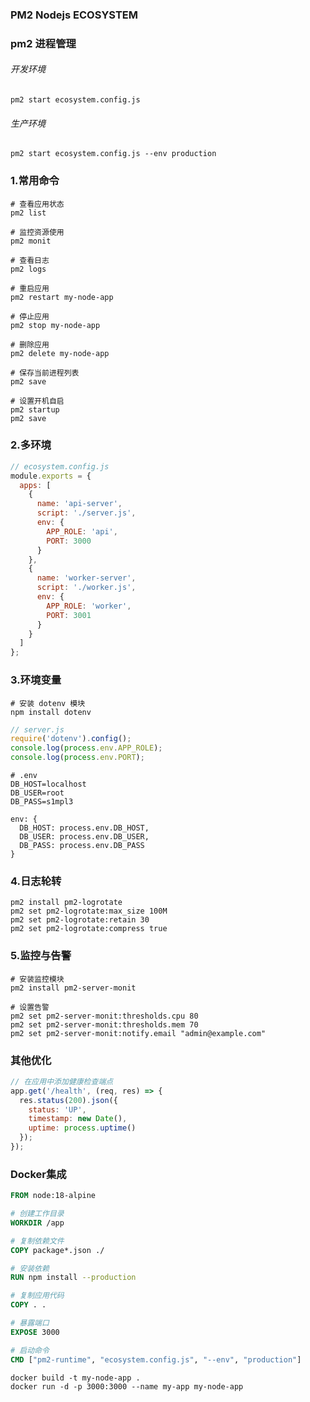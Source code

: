 ### PM2 Nodejs ECOSYSTEM

### pm2 进程管理

###### 开发环境

```
pm2 start ecosystem.config.js
```

###### 生产环境

```
pm2 start ecosystem.config.js --env production
```

### 1.常用命令

```shell
# 查看应用状态
pm2 list

# 监控资源使用
pm2 monit

# 查看日志
pm2 logs

# 重启应用
pm2 restart my-node-app

# 停止应用
pm2 stop my-node-app

# 删除应用
pm2 delete my-node-app

# 保存当前进程列表
pm2 save

# 设置开机自启
pm2 startup
pm2 save
```

### 2.多环境

```javascript
// ecosystem.config.js
module.exports = {
  apps: [
    {
      name: 'api-server',
      script: './server.js',
      env: {
        APP_ROLE: 'api',
        PORT: 3000
      }
    },
    {
      name: 'worker-server',
      script: './worker.js',
      env: {
        APP_ROLE: 'worker',
        PORT: 3001
      }
    }
  ]
};
```

### 3.环境变量

```shell
# 安装 dotenv 模块
npm install dotenv
```

```javascript
// server.js
require('dotenv').config();
console.log(process.env.APP_ROLE);
console.log(process.env.PORT);
```

```environment
# .env
DB_HOST=localhost
DB_USER=root
DB_PASS=s1mpl3
```

```environment
env: {
  DB_HOST: process.env.DB_HOST,
  DB_USER: process.env.DB_USER,
  DB_PASS: process.env.DB_PASS
}
```

### 4.日志轮转

```shell
pm2 install pm2-logrotate
pm2 set pm2-logrotate:max_size 100M
pm2 set pm2-logrotate:retain 30
pm2 set pm2-logrotate:compress true
```

### 5.监控与告警

```shell
# 安装监控模块
pm2 install pm2-server-monit

# 设置告警
pm2 set pm2-server-monit:thresholds.cpu 80
pm2 set pm2-server-monit:thresholds.mem 70
pm2 set pm2-server-monit:notify.email "admin@example.com"
```

### 其他优化

```javascript
// 在应用中添加健康检查端点
app.get('/health', (req, res) => {
  res.status(200).json({
    status: 'UP',
    timestamp: new Date(),
    uptime: process.uptime()
  });
});
```

### Docker集成

```dockerfile
FROM node:18-alpine

# 创建工作目录
WORKDIR /app

# 复制依赖文件
COPY package*.json ./

# 安装依赖
RUN npm install --production

# 复制应用代码
COPY . .

# 暴露端口
EXPOSE 3000

# 启动命令
CMD ["pm2-runtime", "ecosystem.config.js", "--env", "production"]
```

```shell
docker build -t my-node-app .
docker run -d -p 3000:3000 --name my-app my-node-app
```
